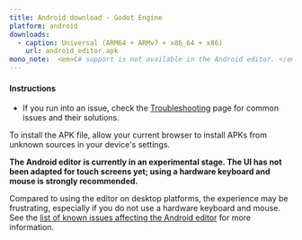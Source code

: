 ```yaml
---
title: Android download - Godot Engine
platform: android
downloads:
  - caption: Universal (ARM64 + ARMv7 + x86_64 + x86)
    url: android_editor.apk
mono_note:  <em>C# support is not available in the Android editor. </em>
---
```


#### Instructions

- If you run into an issue, check the [Troubleshooting](https://docs.godotengine.org/en/stable/about/troubleshooting.html) page for common issues and their solutions.


To install the APK file, allow your current browser to install APKs from unknown sources in your device's settings.


**The Android editor is currently in an experimental stage. The UI has not been adapted for touch screens yet; using a hardware keyboard and mouse is strongly recommended.**

Compared to using the editor on desktop platforms, the experience may be frustrating, especially if you do not use a hardware keyboard and mouse. See the [list of known issues affecting the Android editor](https://github.com/godotengine/godot/issues?q=is%3Aissue+is%3Aopen+label%3Aplatform%3Aandroid+label%3Atopic%3Aeditor+) for more information.